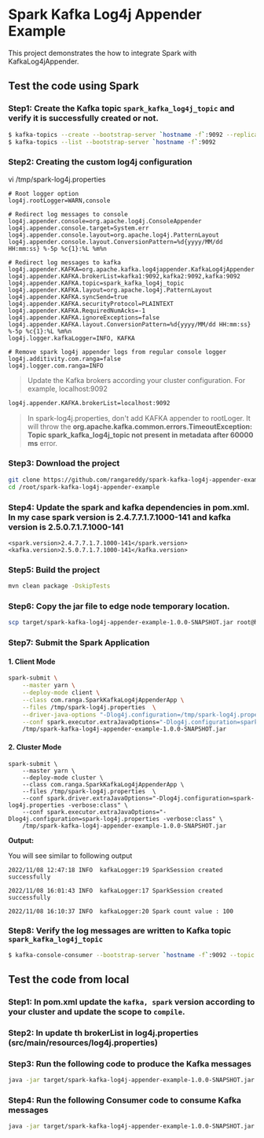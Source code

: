 # Spark Kafka Log4j Appender Example

This project demonstrates the how to integrate Spark with KafkaLog4jAppender.

## Test the code using Spark

### Step1: Create the Kafka topic `spark_kafka_log4j_topic` and verify it is successfully created or not.

```sh
$ kafka-topics --create --bootstrap-server `hostname -f`:9092 --replication-factor 1 --partitions 3 --topic spark_kafka_log4j_topic
$ kafka-topics --list --bootstrap-server `hostname -f`:9092
```

### Step2: Creating the custom log4j configuration

vi /tmp/spark-log4j.properties

```properties
# Root logger option
log4j.rootLogger=WARN,console

# Redirect log messages to console
log4j.appender.console=org.apache.log4j.ConsoleAppender
log4j.appender.console.target=System.err
log4j.appender.console.layout=org.apache.log4j.PatternLayout
log4j.appender.console.layout.ConversionPattern=%d{yyyy/MM/dd HH:mm:ss} %-5p %c{1}:%L %m%n

# Redirect log messages to kafka
log4j.appender.KAFKA=org.apache.kafka.log4jappender.KafkaLog4jAppender
log4j.appender.KAFKA.brokerList=kafka1:9092,kafka2:9092,kafka:9092
log4j.appender.KAFKA.topic=spark_kafka_log4j_topic
log4j.appender.KAFKA.layout=org.apache.log4j.PatternLayout
log4j.appender.KAFKA.syncSend=true
log4j.appender.KAFKA.securityProtocol=PLAINTEXT
log4j.appender.KAFKA.RequiredNumAcks=-1
log4j.appender.KAFKA.ignoreExceptions=false
log4j.appender.KAFKA.layout.ConversionPattern=%d{yyyy/MM/dd HH:mm:ss} %-5p %c{1}:%L %m%n
log4j.logger.kafkaLogger=INFO, KAFKA

# Remove spark log4j appender logs from regular console logger
log4j.additivity.com.ranga=false
log4j.logger.com.ranga=INFO
```

>  Update the Kafka brokers according your cluster configuration. For example, localhost:9092

```sh
log4j.appender.KAFKA.brokerList=localhost:9092
```

> In spark-log4j.properties, don't add KAFKA appender to rootLoger. It will throw the **org.apache.kafka.common.errors.TimeoutException: Topic spark_kafka_log4j_topic not present in metadata after 60000 ms** error.

### Step3: Download the project

```sh
git clone https://github.com/rangareddy/spark-kafka-log4j-appender-example.git
cd /root/spark-kafka-log4j-appender-example
```

### Step4: Update the spark and kafka dependencies in pom.xml. In my case spark version is 2.4.7.7.1.7.1000-141 and kafka version is 2.5.0.7.1.7.1000-141

```shell
<spark.version>2.4.7.7.1.7.1000-141</spark.version>
<kafka.version>2.5.0.7.1.7.1000-141</kafka.version>
```

### Step5: Build the project

```sh
mvn clean package -DskipTests
```

### Step6: Copy the jar file to edge node temporary location.

```sh
scp target/spark-kafka-log4j-appender-example-1.0.0-SNAPSHOT.jar root@hostname:/tmp
```

### Step7: Submit the Spark Application

#### 1. Client Mode

```sh
spark-submit \
    --master yarn \
    --deploy-mode client \
    --class com.ranga.SparkKafkaLog4jAppenderApp \
    --files /tmp/spark-log4j.properties  \
    --driver-java-options "-Dlog4j.configuration=/tmp/spark-log4j.properties -verbose:class" \
    --conf spark.executor.extraJavaOptions="-Dlog4j.configuration=spark-log4j.properties -verbose:class" \
    /tmp/spark-kafka-log4j-appender-example-1.0.0-SNAPSHOT.jar
```

#### 2. Cluster Mode

```shell
spark-submit \
    --master yarn \
    --deploy-mode cluster \
    --class com.ranga.SparkKafkaLog4jAppenderApp \
    --files /tmp/spark-log4j.properties  \
    --conf spark.driver.extraJavaOptions="-Dlog4j.configuration=spark-log4j.properties -verbose:class" \
    --conf spark.executor.extraJavaOptions="-Dlog4j.configuration=spark-log4j.properties -verbose:class" \
    /tmp/spark-kafka-log4j-appender-example-1.0.0-SNAPSHOT.jar
```

**Output:** 

You will see similar to following output

```shell
2022/11/08 12:47:18 INFO  kafkaLogger:19 SparkSession created successfully

2022/11/08 16:01:43 INFO  kafkaLogger:17 SparkSession created successfully

2022/11/08 16:10:37 INFO  kafkaLogger:20 Spark count value : 100
```

### Step8: Verify the log messages are written to Kafka topic `spark_kafka_log4j_topic`

```sh
$ kafka-console-consumer --bootstrap-server `hostname -f`:9092 --topic spark_kafka_log4j_topic --from-beginning
```

## Test the code from local

### Step1: In pom.xml update the `kafka, spark` version according to your cluster and update the scope to `compile`.

### Step2: In update th brokerList in log4j.properties (src/main/resources/log4j.properties)

### Step3: Run the following code to produce the Kafka messages

```sh
java -jar target/spark-kafka-log4j-appender-example-1.0.0-SNAPSHOT.jar com.ranga.SparkKafkaLog4jAppenderApp
```

### Step4: Run the following Consumer code to consume Kafka messages

```sh
java -jar target/spark-kafka-log4j-appender-example-1.0.0-SNAPSHOT.jar com.ranga.consumer.MyKafkaConsumer
```